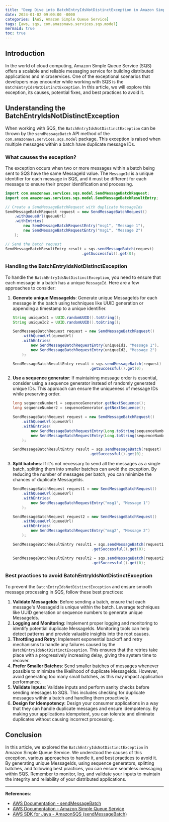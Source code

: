 ```yaml
---
title: "Deep Dive into BatchEntryIdsNotDistinctException in Amazon Simple Queue Service (SQS)"
date: 2024-01-02 09:00:00 -0000
categories: [AWS, Amazon Simple Queue Service]
tags: [aws, sqs, com.amazonaws.services.sqs.model]
mermaid: true
toc: true
---
```



## Introduction
In the world of cloud computing, Amazon Simple Queue Service (SQS) offers a scalable and reliable messaging service for building distributed applications and microservices. One of the exceptional scenarios that developers may encounter while working with SQS is the `BatchEntryIdsNotDistinctException`. In this article, we will explore this exception, its causes, potential fixes, and best practices to avoid it. 

## Understanding the BatchEntryIdsNotDistinctException
When working with SQS, the `BatchEntryIdsNotDistinctException` can be thrown by the `sendMessageBatch` API method of the `com.amazonaws.services.sqs.model` package. This exception is raised when multiple messages within a batch have duplicate message IDs. 

### What causes the exception?
The exception occurs when two or more messages within a batch being sent to SQS have the same MessageId value. The `MessageId` is a unique identifier for each message in SQS, and it must be different for each message to ensure their proper identification and processing.

```java
import com.amazonaws.services.sqs.model.SendMessageBatchRequest;
import com.amazonaws.services.sqs.model.SendMessageBatchResultEntry;

// Create a SendMessageBatchRequest with duplicate MessageIds
SendMessageBatchRequest request = new SendMessageBatchRequest()
    .withQueueUrl(queueUrl)
    .withEntries(
        new SendMessageBatchRequestEntry("msg1", "Message 1"),
        new SendMessageBatchRequestEntry("msg1", "Message 2")
    );

// Send the batch request
SendMessageBatchResultEntry result = sqs.sendMessageBatch(request)
                                  .getSuccessful().get(0);
```

### Handling the BatchEntryIdsNotDistinctException
To handle the `BatchEntryIdsNotDistinctException`, you need to ensure that each message in a batch has a unique `MessageId`. Here are a few approaches to consider:

1. **Generate unique MessageIds**: Generate unique MessageIds for each message in the batch using techniques like UUID generation or appending a timestamp to a unique identifier.

    ```java
    String uniqueId1 = UUID.randomUUID().toString();
    String uniqueId2 = UUID.randomUUID().toString();

    SendMessageBatchRequest request = new SendMessageBatchRequest()
        .withQueueUrl(queueUrl)
        .withEntries(
            new SendMessageBatchRequestEntry(uniqueId1, "Message 1"),
            new SendMessageBatchRequestEntry(uniqueId2, "Message 2")
        );

    SendMessageBatchResultEntry result = sqs.sendMessageBatch(request)
                                      .getSuccessful().get(0);
    ```

2. **Use a sequence generator**: If maintaining message order is essential, consider using a sequence generator instead of randomly generated unique IDs. This approach can ensure the uniqueness of message IDs while preserving order.

    ```java
    long sequenceNumber1 = sequenceGenerator.getNextSequence();
    long sequenceNumber2 = sequenceGenerator.getNextSequence();

    SendMessageBatchRequest request = new SendMessageBatchRequest()
        .withQueueUrl(queueUrl)
        .withEntries(
            new SendMessageBatchRequestEntry(Long.toString(sequenceNumber1), "Message 1"),
            new SendMessageBatchRequestEntry(Long.toString(sequenceNumber2), "Message 2")
        );

    SendMessageBatchResultEntry result = sqs.sendMessageBatch(request)
                                      .getSuccessful().get(0);
    ```

3. **Split batches**: If it's not necessary to send all the messages as a single batch, splitting them into smaller batches can avoid the exception. By reducing the number of messages per batch, you can minimize the chances of duplicate MessageIds.

    ```java
    SendMessageBatchRequest request1 = new SendMessageBatchRequest()
        .withQueueUrl(queueUrl)
        .withEntries(
            new SendMessageBatchRequestEntry("msg1", "Message 1")
        );

    SendMessageBatchRequest request2 = new SendMessageBatchRequest()
        .withQueueUrl(queueUrl)
        .withEntries(
            new SendMessageBatchRequestEntry("msg2", "Message 2")
        );

    SendMessageBatchResultEntry result1 = sqs.sendMessageBatch(request1)
                                       .getSuccessful().get(0);

    SendMessageBatchResultEntry result2 = sqs.sendMessageBatch(request2)
                                       .getSuccessful().get(0);
    ```

### Best practices to avoid BatchEntryIdsNotDistinctException
To prevent the `BatchEntryIdsNotDistinctException` and ensure smooth message processing in SQS, follow these best practices:

1. **Validate MessageIds**: Before sending a batch, ensure that each message's MessageId is unique within the batch. Leverage techniques like UUID generation or sequence numbers to generate unique MessageIds.
2. **Logging and Monitoring**: Implement proper logging and monitoring to identify potential duplicate MessageIds. Monitoring tools can help detect patterns and provide valuable insights into the root causes.
3. **Throttling and Retry**: Implement exponential backoff and retry mechanisms to handle any failures caused by the `BatchEntryIdsNotDistinctException`. This ensures that the retries take place with a progressively increasing delay, giving the system time to recover.
4. **Prefer Smaller Batches**: Send smaller batches of messages whenever possible to minimize the likelihood of duplicate MessageIds. However, avoid generating too many small batches, as this may impact application performance.
5. **Validate Inputs**: Validate inputs and perform sanity checks before sending messages to SQS. This includes checking for duplicate messages within a batch and handling them proactively.
6. **Design for Idempotency**: Design your consumer applications in a way that they can handle duplicate messages and ensure idempotency. By making your applications idempotent, you can tolerate and eliminate duplicates without causing incorrect processing.

## Conclusion
In this article, we explored the `BatchEntryIdsNotDistinctException` in Amazon Simple Queue Service. We understood the causes of this exception, various approaches to handle it, and best practices to avoid it. By generating unique MessageIds, using sequence generators, splitting batches, and following best practices, you can ensure seamless messaging within SQS. Remember to monitor, log, and validate your inputs to maintain the integrity and reliability of your distributed applications.

___

**References**:
- [AWS Documentation - sendMessageBatch](https://docs.aws.amazon.com/AWSJavaSDK/latest/javadoc/com/amazonaws/services/sqs/AmazonSQS.html#sendMessageBatch-com.amazonaws.services.sqs.model.SendMessageBatchRequest-)
- [AWS Documentation - Amazon Simple Queue Service](https://docs.aws.amazon.com/sqs/)
- [AWS SDK for Java - AmazonSQS (sendMessageBatch)](https://sdk.amazonaws.com/java/api/latest/software/amazon/awssdk/services/sqs/AmazonSQS.html#sendMessageBatch-software.amazon.awssdk.services.sqs.model.SendMessageBatchRequest-)
